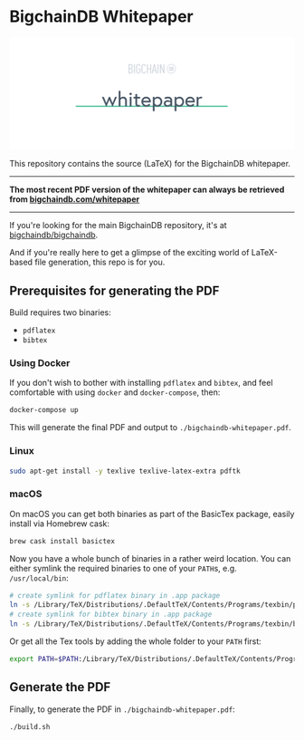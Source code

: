 # BigchainDB Whitepaper

![repo banner](media/repo-banner@2x.png)

This repository contains the source (LaTeX) for the BigchainDB whitepaper.

---

**The most recent PDF version of the whitepaper can always be retrieved from [bigchaindb.com/whitepaper](https://www.bigchaindb.com/whitepaper)**

---

If you're looking for the main BigchainDB repository, it's at [bigchaindb/bigchaindb](https://github.com/bigchaindb/bigchaindb).

And if you're really here to get a glimpse of the exciting world of LaTeX-based file generation, this repo is for you. 

## Prerequisites for generating the PDF

Build requires two binaries:

- `pdflatex`
- `bibtex`

### Using Docker

If you don't wish to bother with installing `pdflatex` and `bibtex`, and feel comfortable with using `docker` and `docker-compose`, then:

```bash
docker-compose up
```

This will generate the final PDF and output to `./bigchaindb-whitepaper.pdf`.

### Linux

```bash
sudo apt-get install -y texlive texlive-latex-extra pdftk
```

### macOS

On macOS you can get both binaries as part of the BasicTex package, easily install via Homebrew cask:

```bash
brew cask install basictex
```

Now you have a whole bunch of binaries in a rather weird location. You can either symlink the required binaries to one of your `PATH`s, e.g. `/usr/local/bin`:

```bash
# create symlink for pdflatex binary in .app package
ln -s /Library/TeX/Distributions/.DefaultTeX/Contents/Programs/texbin/pdflatex /usr/local/bin/pdflatex
# create symlink for bibtex binary in .app package
ln -s /Library/TeX/Distributions/.DefaultTeX/Contents/Programs/texbin/bibtex /usr/local/bin/bibtex
```

Or get all the Tex tools by adding the whole folder to your `PATH` first:

```bash
export PATH=$PATH:/Library/TeX/Distributions/.DefaultTeX/Contents/Programs/texbin
```

## Generate the PDF

Finally, to generate the PDF in `./bigchaindb-whitepaper.pdf`:

```bash
./build.sh
```
